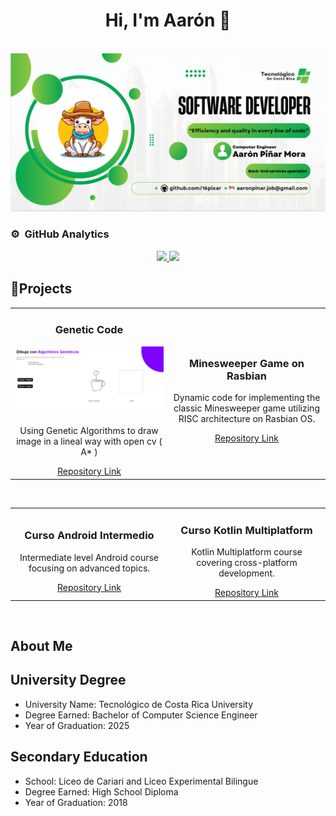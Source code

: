 <div align="center">
<h1 align="center"> Hi, I'm Aarón 👋</h1> </div>
<br>
<img src="src/banner.PNG" alt="Descripción de la imagen">

### ⚙️ &nbsp;GitHub Analytics

<p align="center">
<a href="https://github.com/16pixar">
  <img height="180em" src="https://github-readme-stats-eight-theta.vercel.app/api?username=16pixar&show_icons=true&theme=algolia&include_all_commits=true&count_private=true"/>
  <img height="180em" src="https://github-readme-stats-eight-theta.vercel.app/api/top-langs/?username=16pixar&layout=compact&langs_count=8&theme=algolia"/>
</a>
</p>

## 🔨Projects

<table>
<tr>
  <td width="50%">
    <h3 align="center">Genetic Code</h3>
    <div align="center">
      <img src="src/gentic.webp" alt="Genetic Code Project" width="300">
      <p>Using Genetic Algorithms to draw image in a lineal way with open cv ( A* )</p>
      <a href="https://github.com/16pixar/Image-Vectorization">Repository Link</a>
    </div>
  </td>
  <td width="50%">
    <h3 align="center">Minesweeper Game on Rasbian</h3>
    <div align="center">
      <p>Dynamic code for implementing the classic Minesweeper game utilizing RISC architecture on Rasbian OS.</p>
      <a href="https://github.com/16pixar/Minesweeper-RISC-architecture-Raspbian">Repository Link</a>
    </div>
  </td>
</tr>
</table>

<br>

<table>
<tr>
  <td width="50%">
    <h3 align="center">Curso Android Intermedio</h3>
    <div align="center">
      <p>Intermediate level Android course focusing on advanced topics.</p>
      <a href="https://github.com/your_username/android-intermediate-course">Repository Link</a>
    </div>
  </td>
  <td width="50%">
    <h3 align="center">Curso Kotlin Multiplatform</h3>
    <div align="center">
      <p>Kotlin Multiplatform course covering cross-platform development.</p>
      <a href="https://github.com/your_username/kotlin-multiplatform-course">Repository Link</a>
    </div>
  </td>
</tr>
</table>

<br>


## About Me
  <h2>University Degree</h2>
    <ul>
        <li>University Name: Tecnológico de Costa Rica University</li>
        <li>Degree Earned: Bachelor of Computer Science Engineer</li>
        <li>Year of Graduation: 2025</li>
    </ul>
 <h2>Secondary Education</h2>
    <ul>
        <li>School: Liceo de Cariari and Liceo Experimental Bilingue</li>
        <li>Degree Earned: High School Diploma</li>
        <li>Year of Graduation: 2018</li>
  </ul>
    

<br>






